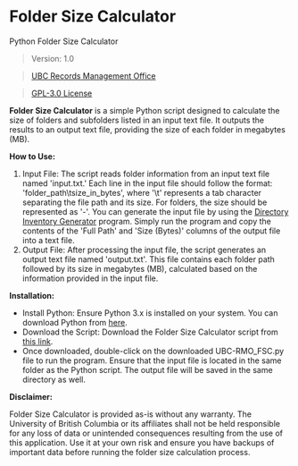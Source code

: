 # Folder Size Calculator
Python Folder Size Calculator

> Version: 1.0

> [UBC Records Management Office](https://recordsmanagement.ubc.ca)

> [GPL-3.0 License](https://www.gnu.org/licenses/gpl-3.0.en.html)

**Folder Size Calculator** is a simple Python script designed to calculate the size of folders and subfolders listed in an input text file. It outputs the results to an output text file, providing the size of each folder in megabytes (MB).

**How to Use:**

1. Input File: The script reads folder information from an input text file named 'input.txt.' Each line in the input file should follow the format: 'folder_path\tsize_in_bytes', where '\t' represents a tab character separating the file path and its size. For folders, the size should be represented as '-'. You can generate the input file by using the [Directory Inventory Generator](https://github.com/UBC-Archives/Directory-Inventory-Generator) program. Simply run the program and copy the contents of the 'Full Path' and 'Size (Bytes)' columns of the output file into a text file.
2. Output File: After processing the input file, the script generates an output text file named 'output.txt'. This file contains each folder path followed by its size in megabytes (MB), calculated based on the information provided in the input file.

**Installation:**

- Install Python: Ensure Python 3.x is installed on your system. You can download Python from [here](https://www.python.org/downloads).
- Download the Script: Download the Folder Size Calculator script from [this link](https://github.com/UBC-Archives/Folder-Size-Calculator/blob/main/UBC-RMO_FSC.py).
- Once downloaded, double-click on the downloaded UBC-RMO_FSC.py file to run the program. Ensure that the input file is located in the same folder as the Python script. The output file will be saved in the same directory as well.

**Disclaimer:**

Folder Size Calculator is provided as-is without any warranty. The University of British Columbia or its affiliates shall not be held responsible for any loss of data or unintended consequences resulting from the use of this application. Use it at your own risk and ensure you have backups of important data before running the folder size calculation process.
